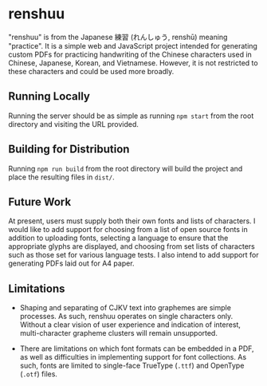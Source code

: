 # renshuu

"renshuu" is from the Japanese 練習 (れんしゅう, renshū) meaning "practice". It is a simple web and JavaScript project intended for generating custom PDFs for practicing handwriting of the Chinese characters used in Chinese, Japanese, Korean, and Vietnamese. However, it is not restricted to these characters and could be used more broadly.

## Running Locally

Running the server should be as simple as running `npm start` from the root directory and visiting the URL provided.

## Building for Distribution

Running `npm run build` from the root directory will build the project and place the resulting files in `dist/`.

## Future Work

At present, users must supply both their own fonts and lists of characters. I would like to add support for choosing from a list of open source fonts in addition to uploading fonts, selecting a language to ensure that the appropriate glyphs are displayed, and choosing from set lists of characters such as those set for various language tests. I also intend to add support for generating PDFs laid out for A4 paper.

## Limitations

- Shaping and separating of CJKV text into graphemes are simple processes. As such, renshuu operates on single characters only. Without a clear vision of user experience and indication of interest, multi-character grapheme clusters will remain unsupported.

- There are limitations on which font formats can be embedded in a PDF, as well as difficulties in implementing support for font collections. As such, fonts are limited to single-face TrueType (`.ttf`) and OpenType (`.otf`) files.